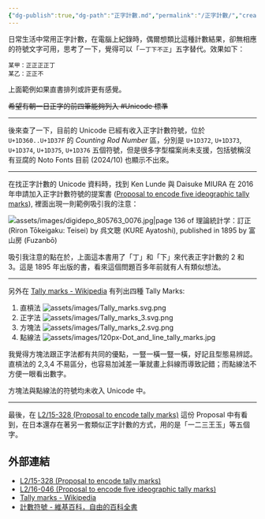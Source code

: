 ```yaml
---
{"dg-publish":true,"dg-path":"正字計數.md","permalink":"/正字計數/","created":"2024-10-12T16:58:54.889+08:00","updated":"2024-10-14T13:51:19.644+08:00"}
---
```



日常生活中常用正字計數，在電腦上紀錄時，偶爾想類比這種計數結果，卻無相應的符號文字可用，思考了一下，覺得可以「`一丁下不正`」五字替代。效果如下：

```
某甲：正正正正丁
某乙：正正不
```

上面範例如果直書排列或許更有感覺。

~~希望有朝一日正字的前四筆能夠列入 #Unicode 標準~~

----

後來查了一下，目前的 Unicode 已經有收入正字計數符號，位於 `U+1D360..U+1D37F` 的 *Counting Rod Number* 區，分別是 `U+1D372`, `U+1D373`, `U+1D374`, `U+1D375`, `U+1D376` 五個符號，但是很多字型檔案尚未支援，包括號稱沒有豆腐的 Noto Fonts 目前 (2024/10) 也顯示不出來。

----

在找正字計數的 Unicode 資料時，找到 Ken Lunde 與 Daisuke MIURA 在 2016 年申請加入正字計數符號的提案書 ([Proposal to encode five ideographic tally marks](https://www.unicode.org/L2/L2016/16046-ideo-tally-marks.pdf)), 裡面出現一則範例吸引我的注意：

![assets/images/digidepo_805763_0076.jpg|page 136 of 理論統計学：訂正 (Riron Tōkeigaku: Teisei) by 呉文聰 (KURE Ayatoshi), published in 1895 by 富山房 (Fuzanbō)](/img/user/assets/images/digidepo_805763_0076.jpg)

吸引我注意的點在於，上面這本書用了「丁」和「下」來代表正字計數的 2 和 3。這是 1895 年出版的書，看來這個問題百多年前就有人有類似想法。

----

另外在 [Tally marks - Wikipedia](https://en.wikipedia.org/wiki/Tally_marks) 有列出四種 Tally Marks:

1. 直槓法 ![assets/images/Tally_marks.svg.png](/img/user/assets/images/Tally_marks.svg.png)
2. 正字法 ![assets/images/Tally_marks_3.svg.png](/img/user/assets/images/Tally_marks_3.svg.png)
3. 方塊法 ![assets/images/Tally_marks_2.svg.png](/img/user/assets/images/Tally_marks_2.svg.png)
4. 點線法 
![assets/images/120px-Dot_and_line_tally_marks.jpg](/img/user/assets/images/120px-Dot_and_line_tally_marks.jpg)

我覺得方塊法跟正字法都有共同的優點，一豎一橫一豎一橫，好記且型態易辨認。直槓法的 2,3,4 不易區分，也容易加減差一筆就畫上斜線而導致記錯；而點線法不方便一眼看出數字。

方塊法與點線法的符號均未收入 Unicode 中。

----

最後，在 [L2/15-328 (Proposal to encode tally marks)](https://www.unicode.org/L2/L2015/15328-tally-marks.pdf) 這份 Proposal 中有看到，在日本還存在著另一套類似正字計數的方式，用的是「一二三王玉」等五個字。

## 外部連結

- [L2/15-328 (Proposal to encode tally marks)](https://www.unicode.org/L2/L2015/15328-tally-marks.pdf)
- [L2/16-046 (Proposal to encode five ideographic tally marks)](https://www.unicode.org/L2/L2016/16046-ideo-tally-marks.pdf)
- [Tally marks - Wikipedia](https://en.wikipedia.org/wiki/Tally_marks)
- [計數符號 - 維基百科，自由的百科全書](https://zh.wikipedia.org/zh-tw/%E8%AE%A1%E6%95%B0%E7%AC%A6%E5%8F%B7)
